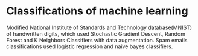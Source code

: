 # Classifications of machine learning

Modified National Institute of Standards and Technology database(MNIST) of handwritten digits, which 
used Stochastic Gradient Descent, Random Forest and K Neighbors Classifiers with data augmentation. 
Spam emails classifications used logistic regression and naive bayes classifiers. 